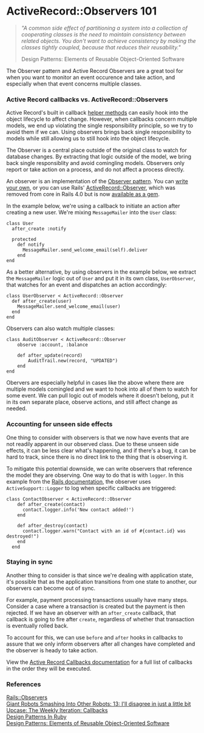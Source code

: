 # ActiveRecord::Observers 101

> *"A common side effect of partitioning a system into a collection of cooperating classes is the need to maintain consistency between related objects. You don't want to achieve consistency by making the classes tightly coupled, because that reduces their reusability."*  
>
> Design Patterns: Elements of Reusable Object-Oriented Software

The Observer pattern and Active Record Observers are a great tool for when you want to monitor an event occurence and take action, and especially when that event concerns multiple classes.

### Active Record callbacks vs. ActiveRecord::Observers
Active Record's built in callback [helper methods](http://guides.rubyonrails.org/active_record_callbacks.html#available-callbacks) can easily hook into the object lifecycle to affect change. However, when callbacks concern multiple models, we end up violating the single responsibility principle, so we try to avoid them if we can. Using observers brings back single responsibility to models while still allowing us to still hook into the object lifecycle.  

The Observer is a central place outside of the original class to watch for database changes. By extracting that logic outside of the model, we bring back single responsiblity and avoid comingling models. Observers only report or take action on a process, and do not affect a process directly.

An observer is an implementation of the [Observer pattern](https://en.wikipedia.org/wiki/Observer_pattern). You can [write your own](https://github.com/nslocum/design-patterns-in-ruby/tree/master/observer), or you can use Rails' [ActiveRecord::Observer](http://api.rubyonrails.org/v3.2/classes/ActiveRecord/Observer.html), which was removed from core in Rails 4.0 but is now [available as a gem](https://github.com/rails/rails-observers).

In the example below, we're using a callback to initiate an action after creating a new user. We're mixing `MessageMailer` into the `User` class:

```
class User
  after_create :notify

  protected
    def notify
      MessageMailer.send_welcome_email(self).deliver
    end
end
```

As a better alternative, by using observers in the example below, we extract the `MessageMailer` logic out of `User` and put it in its own class, `UserObserver`, that watches for an event and dispatches an action accordingly:

```
class UserObserver < ActiveRecord::Observer
  def after_create(user)
    MessageMailer.send_welcome_email(user)
  end
end
```

Observers can also watch multiple classes:

```
class AuditObserver < ActiveRecord::Observer
	observe :account, :balance

	def after_update(record)
		AuditTrail.new(record, "UPDATED")
	end
end
```

Obervers are especially helpful in cases like the above where there are multiple models comingled and we want to hook into all of them to watch for some event. We can pull logic out of models where it doesn't belong, put it in its own separate place, observe actions, and still affect change as needed.

### Accounting for unseen side effects

One thing to consider with observers is that we now have events that are not readily apparent in our observed class. Due to these unseen side effects, it can be less clear what's happening, and if there's a bug, it can be hard to track, since there is no direct link to the thing that is observing it.

To mitigate this potential downside, we can write observers that reference the model they are observing. One way to do that is with `logger`. In this example from the [Rails documentation](http://api.rubyonrails.org/v2.3/classes/ActiveRecord/Observer.html), the observer uses `ActiveSupport::Logger` to log when specific callbacks are triggered:

```
class ContactObserver < ActiveRecord::Observer
    def after_create(contact)
      contact.logger.info('New contact added!')
    end

    def after_destroy(contact)
      contact.logger.warn("Contact with an id of #{contact.id} was destroyed!")
    end
  end
```

### Staying in sync

Another thing to consider is that since we're dealing with application state, it's possible that as the application transitions from one state to another, our observers can become out of sync.

For example, payment processing transactions usually have many steps. Consider a case where a transaction is created but the payment is then rejected. If we have an observer with an `after_create` callback, that callback is going to fire after `create`, regardless of whether that transaction is eventually rolled back.

To account for this, we can use `before` and `after` hooks in callbacks to assure that we only inform observers after all changes have completed and the observer is heady to take action.

View the [Active Record Callbacks documentation](http://guides.rubyonrails.org/active_record_callbacks.html#available-callbacks) for a full list of callbacks in the order they will be executed.

### References

[Rails::Observers](https://github.com/rails/rails-observers)  
[Giant Robots Smashing Into Other Robots: 13: I'll disagree in just a little bit](http://giantrobots.fm/13)  
[Upcase: The Weekly Iteration: Callbacks](https://thoughtbot.com/upcase/videos/callbacks)  
[Design Patterns In Ruby](https://www.amazon.com/Design-Patterns-Ruby-Russ-Olsen/dp/0321490452)  
[Design Patterns: Elements of Reusable Object-Oriented Software](http://a.co/7iVlVgw)
